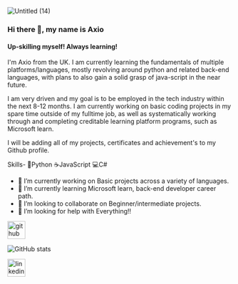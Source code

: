 ![Untitled (14)](https://github.com/Axiomancy/Axiomancy/assets/146528613/e66baebc-ea54-489c-bf75-7ec1246a25d5)

### Hi there 👋, my name is Axio
#### Up-skilling myself! Always learning!

I'm Axio from the UK.
I am currently learning the fundamentals of multiple platforms/languages, mostly revolving around python and related back-end languages, with plans to also gain a solid grasp of java-script in the near future.
 
I am very driven and my goal is to be employed in the tech industry within the next 8-12 months.
I am currently working on basic coding projects in my spare time outside of my fulltime job, as well as systematically working through and completing creditable learning platform programs, such as Microsoft learn.

I will be adding all of my projects, certificates and achievement's to my Github profile.

Skills- 
🐍Python
☕JavaScript
💻C#

- 🔭 I’m currently working on Basic projects across a variety of languages. 
- 🌱 I’m currently learning Microsoft learn, back-end developer career path. 
- 👯 I’m looking to collaborate on Beginner/intermediate projects. 
- 🤔 I’m looking for help with Everything!! 


[<img src='https://cdn.jsdelivr.net/npm/simple-icons@3.0.1/icons/github.svg' alt='github' height='40'>](https://github.com/Axiomancy)  

![GitHub stats](https://github-readme-stats.vercel.app/api?username=Axiomancy&show_icons=true)  

[<img src='https://cdn.jsdelivr.net/npm/simple-icons@3.0.1/icons/linkedin.svg' alt='linkedin' height='40'>](https://www.linkedin.com/in/https://www.linkedin.com/in/dylan-reynolds-540567296//)  









<!--
**Axiomancy/Axiomancy** is a ✨ _special_ ✨ repository because its `README.md` (this file) appears on your GitHub profile.

Here are some ideas to get you started:

- 🔭 I’m currently working on ...
- 🌱 I’m currently learning ...
- 👯 I’m looking to collaborate on ...
- 🤔 I’m looking for help with ...
- 💬 Ask me about ...
- 📫 How to reach me: ...
- 😄 Pronouns: ...
- ⚡ Fun fact: ...
-->
